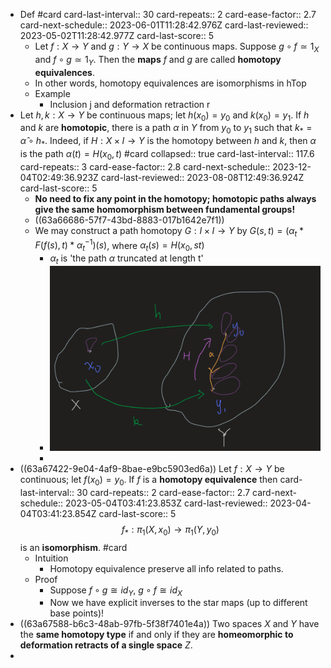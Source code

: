 - Def #card
  card-last-interval:: 30
  card-repeats:: 2
  card-ease-factor:: 2.7
  card-next-schedule:: 2023-06-01T11:28:42.976Z
  card-last-reviewed:: 2023-05-02T11:28:42.977Z
  card-last-score:: 5
	- Let $f: X \rightarrow Y$ and $g: Y \rightarrow X$ be continuous maps. Suppose $g \circ f \simeq 1_X$ and $f \circ g \simeq 1_Y$. Then the **maps** $f$ and $g$ are called **homotopy equivalences**.
	- In other words, homotopy equivalences are isomorphisms in $\mathrm{hTop}$
	- Example
		- Inclusion j and deformation retraction r
- Let $h, k: X \rightarrow Y$ be continuous maps; let $h\left(x_0\right)=y_0$ and $k\left(x_0\right)=y_1$. If $h$ and $k$ are **homotopic**, there is a path $\alpha$ in $Y$ from $y_0$ to $y_1$ such that $k_*=\hat{\alpha} \circ h_*$. Indeed, if $H: X \times I \rightarrow Y$ is the homotopy between $h$ and $k$, then $\alpha$ is the path $\alpha(t)=H\left(x_0, t\right)$ #card
  collapsed:: true
  card-last-interval:: 117.6
  card-repeats:: 3
  card-ease-factor:: 2.8
  card-next-schedule:: 2023-12-04T02:49:36.923Z
  card-last-reviewed:: 2023-08-08T12:49:36.924Z
  card-last-score:: 5
	- **No need to fix any point in the homotopy; homotopic paths always give the same homomorphism between fundamental groups!**
	- ((63a66686-57f7-43bd-8883-017b1642e7f1))
	- We may construct a path homotopy $G: I\times I \to Y$ by $G(s,t)=(\alpha_t * F(f(s),t) * \alpha_t^{-1})(s)$, where $\alpha_t(s)=H(x_0,st)$
		- $\alpha_t$ is 'the path $\alpha$ truncated at length t'
		- ![Image.png](../assets/Image_1671852973168_0.png)
		-
- ((63a67422-9e04-4af9-8bae-e9bc5903ed6a)) Let $f: X \rightarrow Y$ be continuous; let $f\left(x_0\right)=y_0$. If $f$ is a **homotopy equivalence** then
  card-last-interval:: 30
  card-repeats:: 2
  card-ease-factor:: 2.7
  card-next-schedule:: 2023-05-04T03:41:23.853Z
  card-last-reviewed:: 2023-04-04T03:41:23.854Z
  card-last-score:: 5
  $$
  f_*: \pi_1\left(X, x_0\right) \longrightarrow \pi_1\left(Y, y_0\right)
  $$
  is an **isomorphism**. #card
	- Intuition
		- Homotopy equivalence preserve all info related to paths.
	- Proof
		- Suppose $f\circ g \cong id_Y$, $g \circ f \cong id_X$
		- Now we have explicit inverses to the star maps (up to different base points)!
- ((63a67588-b6c3-48ab-97fb-5f38f7401e4a)) Two spaces $X$ and $Y$ have the **same homotopy type** if and only if they are **homeomorphic to deformation retracts of a single space** $Z$.
-